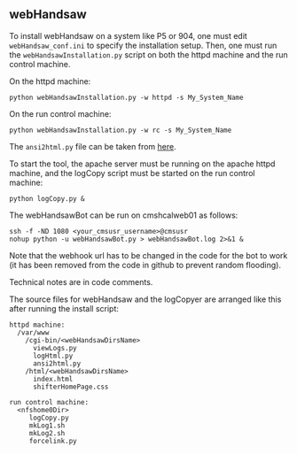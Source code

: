 ## webHandsaw

To install webHandsaw on a system like P5 or 904, one must edit `webHandsaw_conf.ini` to specify the installation setup. Then, one must run the `webHandsawInstallation.py` script on both the httpd machine and the run control machine.

On the httpd machine:
```
python webHandsawInstallation.py -w httpd -s My_System_Name
```
On the run control machine:
```
python webHandsawInstallation.py -w rc -s My_System_Name
```
The `ansi2html.py` file can be taken from [here](https://github.com/Kronuz/ansi2html).

To start the tool, the apache server must be running on the apache httpd machine, and the logCopy script must be started on the run control machine:
```
python logCopy.py &
```

The webHandsawBot can be run on cmshcalweb01 as follows:
```
ssh -f -ND 1080 <your_cmsusr_username>@cmsusr
nohup python -u webHandsawBot.py > webHandsawBot.log 2>&1 &
```
Note that the webhook url has to be changed in the code for the bot to work (it has been removed from the code in github to prevent random flooding).



Technical notes are in code comments.

The source files for webHandsaw and the logCopyer are arranged like this after running the install script:
```
httpd machine:
  /var/www
    /cgi-bin/<webHandsawDirsName>
      viewLogs.py
      logHtml.py
      ansi2html.py
    /html/<webHandsawDirsName>
      index.html
      shifterHomePage.css

run control machine:
  <nfshome0Dir>
     logCopy.py
     mkLog1.sh
     mkLog2.sh
     forcelink.py
```


